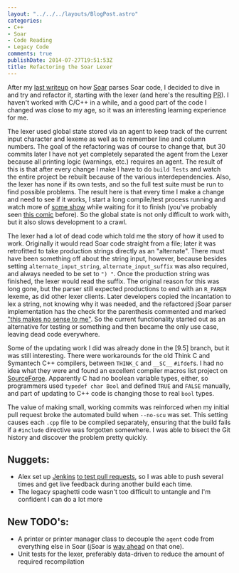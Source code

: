 ```yaml
---
layout: "../../../layouts/BlogPost.astro"
categories:
- C++
- Soar
- Code Reading
- Legacy Code
comments: true
publishDate: 2014-07-27T19:51:53Z
title: Refactoring the Soar Lexer
---
```


After my [last writeup](blog/2014/7/13/code-reading-the-soar-parser) on how [Soar](https://github.com/SoarGroup/Soar) parses Soar code, I decided to dive in and try and refactor it, starting with the lexer (and here's the resulting [PR](https://github.com/SoarGroup/Soar/pull/178)). I haven't worked with C/C++ in a while, and a good part of the code I changed was close to my age, so it was an interesting learning experience for me.

The lexer used global state stored via an agent to keep track of the current input character and lexeme as well as to remember line and column numbers. The goal of the refactoring was of course to change that, but 30 commits later I have not yet completely separated the agent from the Lexer because all printing logic (warnings, etc.) requires an agent. The result of this is that after every change I make I have to do `build Tests` and watch the entire project be rebuilt because of the various interdependencies. Also, the lexer has none if its own tests, and so the full test suite must be run to find possible problems. The result here is that every time I make a change and need to see if it works, I start a long compile/test process running and watch more of [some show](http://www.imdb.com/title/tt1637727/) while waiting for it to finish (you've probably seen [this comic](http://xkcd.com/303/) before). So the global state is not only difficult to work with, but it also slows development to a crawl.

The lexer had a lot of dead code which told me the story of how it used to work. Originally it would read Soar code straight from a file; later it was retrofitted to take production strings directly as an "alternate". There must have been something off about the string input, however, because besides setting `alternate_input_string`, `alternate_input_suffix` was also required, and always needed to be set to `") "`. Once the production string was finished, the lexer would read the suffix. The original reason for this was long gone, but the parser still expected productions to end with an `R_PAREN` lexeme, as did other lexer clients. Later developers copied the incantation to lex a string, not knowing why it was needed, and the refactored jSoar parser implementation has the check for the parenthesis commented and marked ["this makes no sense to me"](https://github.com/soartech/jsoar/blob/master/jsoar-core/src/main/java/org/jsoar/kernel/parser/original/OriginalParserImpl.java#L2005). So the current functionality started out as an alternative for testing or something and then became the only use case, leaving dead code everywhere.

Some of the updating work I did was already done in the [9.5] branch, but it was still interesting. There were workarounds for the old Think C and Symantech C++ compilers, between `THINK_C` and `__SC__` `#ifdef`s. I had no idea what they were and found an excellent compiler macros list project on [SourceForge](http://sourceforge.net/p/predef/wiki/Home/). Apparently C had no boolean variable types, either, so programmers used `typedef char Bool` and defined `TRUE` and `FALSE` manually, and part of updating to C++ code is changing those to real `bool` types.

The value of making small, working commits was reinforced when my initial pull request broke the automated build when `--no-scu` was set. This setting causes each `.cpp` file to be compiled separately, ensuring that the build fails if a `#include` directive was forgotten somewhere. I was able to bisect the Git history and discover the problem pretty quickly.

## Nuggets:

- Alex set up [Jenkins](http://jenkins-ci.org/) [to test pull requests](https://github.com/SoarGroup/Soar/issues/169), so I was able to push several times and get live feedback during another build each time.
- The legacy spaghetti code wasn't too difficult to untangle and I'm confident I can do a lot more

## New TODO's:
- A printer or printer manager class to decouple the `agent` code from everything else in Soar (jSoar is [way ahead](https://github.com/soartech/jsoar/blob/master/jsoar-core/src/main/java/org/jsoar/kernel/tracing/Printer.java) on that one).
- Unit tests for the lexer, preferably data-driven to reduce the amount of required recompilation
